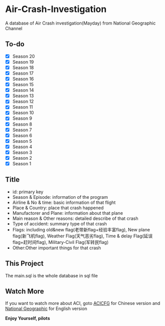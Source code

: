 # Air-Crash-Investigation

A database of Air Crash investigation(Mayday) from National Geographic Channel

## To-do

- [x] Season 20
- [x] Season 19
- [x] Season 18
- [x] Season 17
- [x] Season 16
- [x] Season 15
- [x] Season 14
- [x] Season 13
- [x] Season 12
- [x] Season 11
- [x] Season 10
- [x] Season 9
- [x] Season 8
- [x] Season 7
- [x] Season 6
- [x] Season 5
- [x] Season 4
- [x] Season 3
- [x] Season 2
- [x] Season 1

## Title

- id: primary key
- Season & Episode: information of the program
- Airline & No & time: basic information of that flight
- Place & Country: place that crash happened
- Manufactorer and Plane: information about that plane
- Main reason & Other reasons: detailed describe of that crash
- Type of accident: summary type of that crash
- Flags: including old&new flag(老带新flag+经验丰富flag), New plane flag(新飞机flag), Weather Flag(天气恶劣flag), Time & delay Flag(延误flag+赶时间flag), Military-Civil Flag(军转民flag)
- Other:Other important things for that crash

## This Project

The main.sql is the whole database in sql file

## Watch More

If you want to watch more about ACI, goto <a href="https://space.bilibili.com/358422?from=search&seid=1708553944210543558">ACICFG</a> for Chinese version and <a href="https://www.nationalgeographic.com.au/tv/air-crash-investigation/episodes.aspx">National Geographic</a> for English version

**Enjoy Yourself, pilots**
